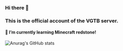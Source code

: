 ### Hi there 👋

### This is the official account of the VGTB server.

#### 🌱 I’m currently learning Minecraft redstone!

 ![Anurag's GitHub stats](https://github-readme-stats.vercel.app/api?username=VGTB2021&hide=issues&count_private=true&show_icons=true&include_all_commits=true&hide_border=true&bg_color=30,DCE35B,45B649&title_color=3B4371&icon_color=3B4371&text_color=3B4371)
